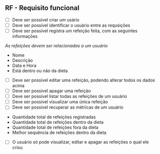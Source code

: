 ## RF - Requisito funcional
- [ ] Deve ser possível criar um usário
- [ ] Deve ser possível identificar o usuário entre as requsições
- [ ] Deve ser possível registra um refeição feita, com as seguintes informações
 
<i>As refeições devem ser relacionadas a um usuário</i>

- Nome 
- Descrição
- Data e Hora
- Está dentro ou não da dieta 

- [ ] Deve ser possível editar uma refeição, podendo alterar todos os dados acima
- [ ] Deve ser possível apagar uma refeição
- [ ] Deve ser possível listar todas as refeições de um usuário
- [ ] Deve ser possível visualizar uma única refeição
- [ ] Deve ser possível recuperar as métricas de um usuário
- Quantidade total de refeições registradas
- Quantidade total de refeições dentro da dieta
- Quantidade total de refeições fora da dieta
- Melhor sequência de refeições dentro da dieta
- [ ] O usuário só pode visualizar, editar e apagar as refeições o qual ele criou